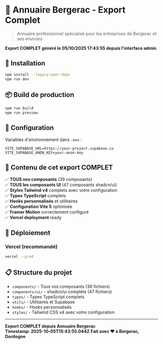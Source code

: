 # 🏢 Annuaire Bergerac - Export Complet

> Annuaire professionnel spécialisé pour les entreprises de Bergerac et ses environs

**Export COMPLET généré le 05/10/2025 17:43:55 depuis l'interface admin**

## 🚀 Installation

```bash
npm install --legacy-peer-deps
npm run dev
```

## 📦 Build de production

```bash
npm run build
npm run preview
```

## 🔧 Configuration

Variables d'environnement dans `.env` :
```
VITE_SUPABASE_URL=https://your-project.supabase.co
VITE_SUPABASE_ANON_KEY=your-anon-key
```

## 🎯 Contenu de cet export COMPLET

✅ **TOUS vos composants** (39 composants)  
✅ **TOUS les composants UI** (47 composants shadcn/ui)  
✅ **Styles Tailwind v4** complets avec votre configuration  
✅ **Types TypeScript** complets  
✅ **Hooks personnalisés** et utilitaires  
✅ **Configuration Vite 5** optimisée  
✅ **Framer Motion** correctement configuré  
✅ **Vercel deployment** ready  

## 🚀 Déploiement

### Vercel (recommandé)
```bash
vercel --prod
```

## 📋 Structure du projet

- `components/` - Tous vos composants (39 fichiers)
- `components/ui/` - shadcn/ui complets (47 fichiers)
- `types/` - Types TypeScript complets
- `utils/` - Utilitaires et Supabase
- `hooks/` - Hooks personnalisés
- `styles/` - Tailwind CSS v4 avec votre configuration

---

**Export COMPLET depuis Annuaire Bergerac**  
**Timestamp: 2025-10-05T15:43:55.044Z**
**Fait avec ❤️ à Bergerac, Dordogne**